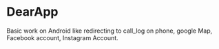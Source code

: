 # DearApp
Basic work on Android like redirecting to call_log on phone, google Map, Facebook account, Instagram Account.

